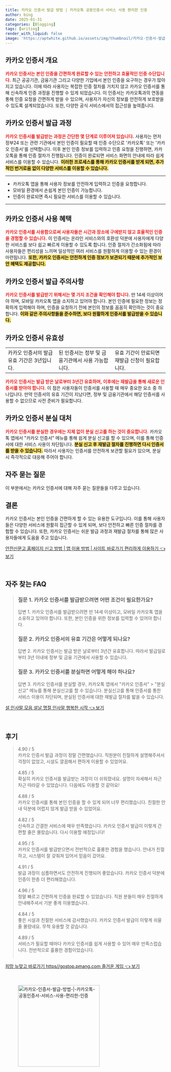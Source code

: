 ```yaml
---
title: 카카오 인증서 발급 방법 | 카카오톡 공동인증서 서비스 사용 편리한 인증
author: bing
date: 2025-01-31
categories: [Blogging]
tags: [writing]
render_with_liquid: false
image: 'https://aptwhite.github.io/assets/img/thumbnail/카카오-인증서-발급-방법-|-카카오톡-공동인증서-서비스-사용-편리한-인증.webp'
---
```



<h2 id='카카오_인증서_개요'>카카오 인증서 개요</h2>

<p><b><span style="color: #ee2323;">카카오 인증서는 본인 인증을 간편하게 완료할 수 있는 안전하고 효율적인 인증 수단입니다.</span></b> 최근 공공기관, 금융기관 그리고 다양한 기업에서 본인 인증을 요구하는 경우가 많아지고 있습니다. 이에 따라 사용자는 복잡한 인증 절차를 거치지 않고 카카오 인증서를 통해 신속하게 인증 과정을 진행할 수 있게 되었습니다. 이 인증서는 카카오톡과의 연동을 통해 인증 요청을 간편하게 받을 수 있으며, 사용자가 자신의 정보를 안전하게 보호받을 수 있도록 설계되었습니다. 또한, 다양한 공식 서비스에서의 접근성을 높여줍니다.</p>

<h2 id='카카오_인증서_발급_과정'>카카오 인증서 발급 과정</h2>

<p><b><span style="color: #ee2323;">카카오 인증서를 발급받는 과정은 간단한 몇 단계로 이루어져 있습니다.</span></b> 사용자는 먼저 정부24 또는 관련 기관에서 본인 인증이 필요할 때 인증 수단으로 '카카오톡' 또는 '카카오 인증서'를 선택합니다. 이후 본인 인증 정보를 입력하고 인증 요청을 진행하면, 카카오톡을 통해 인증 절차가 진행됩니다. 인증이 완료되면 서비스 화면의 안내에 따라 쉽게 서비스를 이용할 수 있습니다. <b><span style="background-color: #ffe066;">이러한 프로세스를 통해 카카오 인증서를 받게 되면, 추가적인 번거로움 없이 다양한 서비스를 이용할 수 있습니다.</span></b></p>

<hr />

<ul>
    <li>카카오톡 앱을 통해 사용자 정보를 안전하게 입력하고 인증을 요청합니다.</li>
    <li>모바일 환경에서 손쉽게 본인 인증이 가능합니다.</li>
    <li>인증이 완료되면 즉시 필요한 서비스를 이용할 수 있습니다.</li>
</ul>

<hr />

<h2 id='카카오_인증서_사용_혜택'>카카오 인증서 사용 혜택</h2>

<p><b><span style="color: #ee2323;">카카오 인증서를 사용함으로써 사용자들은 시간과 장소에 구애받지 않고 효율적인 인증을 경험할 수 있습니다.</span></b> 이 인증서는 온라인 서비스와의 호환성 덕분에 사용자에게 다양한 서비스를 보다 쉽고 빠르게 이용할 수 있도록 합니다. 인증 절차가 간소화됨에 따라 사용자들은 편리성을 느끼며 일상적인 여러 서비스를 원활하게 이용할 수 있는 환경이 마련됩니다. <b><span style="background-color: #ffe066;">또한, 카카오 인증서는 안전하게 인증 정보가 보관되기 때문에 추가적인 보안 혜택도 제공합니다.</span></b></p>

<h2 id='카카오_인증서_발급_주의사항'>카카오 인증서 발급 주의사항</h2>

<p><b><span style="color: #ee2323;">카카오 인증서를 발급받기 위해서는 몇 가지 조건을 확인해야 합니다.</span></b> 만 14세 이상이어야 하며, 모바일 카카오톡 앱을 소지하고 있어야 합니다. 본인 인증에 필요한 정보는 정확하게 입력해야 하며, 인증을 요청하기 전에 본인의 정보를 꼼꼼히 확인하는 것이 중요합니다. <b><span style="background-color: #ffe066;">이와 같은 주의사항들을 준수하면, 보다 원활하게 인증서를 발급받을 수 있습니다.</span></b></p>

<h2 id='카카오_인증서_유효성'>카카오 인증서 유효성</h2>

<table>
    <tr>
        <td>카카오 인증서의 발급 유효 기간은 3년입니다.</td>
        <td>된 인증서는 정부 및 금융기관에서 사용 가능합니다.</td>
        <td>유효 기간이 만료되면 재발급 신청이 필요합니다.</td>
    </tr>
</table>

<p><b><span style="color: #ee2323;">카카오 인증서는 발급 받은 날로부터 3년간 유효하며, 이후에는 재발급을 통해 새로운 인증서를 받아야 합니다.</span></b> 이 점은 사용자들이 인증서를 사용할 때 매우 중요한 요소 중 하나입니다. 만약 인증서의 유효 기간이 지났다면, 정부 및 금융기관에서 해당 인증서를 사용할 수 없으므로 사전 준비가 필요합니다.</p>

<h2 id='카카오_인증서_분실_대처'>카카오 인증서 분실 대처</h2>

<p><b><span style="color: #ee2323;">카카오 인증서를 분실한 경우에는 지체 없이 분실 신고를 하는 것이 중요합니다.</span></b> 카카오톡 앱에서 "카카오 인증서" 메뉴를 통해 쉽게 분실 신고를 할 수 있으며, 이를 통해 인증서에 대한 서비스 사용이 차단됩니다. <b><span style="background-color: #ffe066;">분실 신고 후 재발급 절차를 진행하면 다시 인증서를 받을 수 있습니다.</span></b> 따라서 사용자는 인증서를 안전하게 보관할 필요가 있으며, 분실 시 즉각적으로 대응해 주어야 합니다.</p>

<h2 id='자주_묻는_질문'>자주 묻는 질문</h2>

<p>이 부분에서는 카카오 인증서에 대해 자주 묻는 질문들을 다루고 있습니다. </p>

<h2 id='결론'>결론</h2>

<p>카카오 인증서는 본인 인증을 간편하게 할 수 있는 유용한 도구입니다. 이를 통해 사용자들은 다양한 서비스에 원활히 접근할 수 있게 되며, 보다 안전하고 빠른 인증 절차를 경험할 수 있습니다. 또한, 카카오 인증서는 쉬운 발급 과정과 재발급 절차를 통해 많은 사용자들에게 도움을 주고 있습니다.</p>


<p><a class="click-button" title="안전신문고 홈페이지 신고 방법 | 앱 이용 방법 | 사이트 바로가기 편리하게 이용하기" href="https://aptwhite.github.io/posts/%EC%95%88%EC%A0%84%EC%8B%A0%EB%AC%B8%EA%B3%A0-%ED%99%88%ED%8E%98%EC%9D%B4%EC%A7%80-%EC%8B%A0%EA%B3%A0-%EB%B0%A9%EB%B2%95-%EC%95%B1-%EC%9D%B4%EC%9A%A9-%EB%B0%A9%EB%B2%95-%EC%82%AC%EC%9D%B4%ED%8A%B8-%EB%B0%94%EB%A1%9C%EA%B0%80%EA%B8%B0-%ED%8E%B8%EB%A6%AC%ED%95%98%EA%B2%8C-%EC%9D%B4%EC%9A%A9%ED%95%98%EA%B8%B0/" rel="dofollow">안전신문고 홈페이지 신고 방법 | 앱 이용 방법 | 사이트 바로가기 편리하게 이용하기 👈 보기</a></p><br>
<h2 id='자주_찾는_FAQ'>자주 찾는 FAQ</h2>
<div itemscope="" itemtype="https://schema.org/FAQPage">
  <blockquote>
    <div itemscope="" itemprop="mainEntity" itemtype="https://schema.org/Question">
      <h3 itemprop="name">질문 1. 카카오 인증서를 발급받으려면 어떤 조건이 필요한가요?</h3>
      <div itemscope="" itemprop="acceptedAnswer" itemtype="https://schema.org/Answer">
        <span itemprop="text">
          <p>답변 1. 카카오 인증서를 발급받으려면 만 14세 이상이고, 모바일 카카오톡 앱을 소유하고 있어야 합니다. 또한, 본인 인증을 위한 정보를 입력할 수 있어야 합니다.</p>
        </span>
      </div>
    </div>
    <div itemscope="" itemprop="mainEntity" itemtype="https://schema.org/Question">
      <h3 itemprop="name">질문 2. 카카오 인증서의 유효 기간은 어떻게 되나요?</h3>
      <div itemscope="" itemprop="acceptedAnswer" itemtype="https://schema.org/Answer">
        <span itemprop="text">
          <p>답변 2. 카카오 인증서는 발급 받은 날로부터 3년간 유효합니다. 따라서 발급일로부터 3년 이내에 정부 및 금융 기관에서 사용할 수 있습니다.</p>
        </span>
      </div>
    </div>
    <div itemscope="" itemprop="mainEntity" itemtype="https://schema.org/Question">
      <h3 itemprop="name">질문 3. 카카오 인증서를 분실하면 어떻게 해야 하나요?</h3>
      <div itemscope="" itemprop="acceptedAnswer" itemtype="https://schema.org/Answer">
        <span itemprop="text">
          <p>답변 3. 카카오 인증서를 분실할 경우, 카카오톡 앱에서 "카카오 인증서" > "분실신고" 메뉴를 통해 분실신고를 할 수 있습니다. 분실신고를 통해 인증서를 통한 서비스 이용이 차단되며, 분실된 인증서에 대한 재발급 절차를 밟을 수 있습니다.</p>
        </span>
      </div>
    </div>
  </blockquote>
</div>
<p><a class="click-button" title="설 인사말 모음 설날 명절 인사말 행복한 시작" href="https://aptwhite.github.io/posts/%EC%84%A4-%EC%9D%B8%EC%82%AC%EB%A7%90-%EB%AA%A8%EC%9D%8C-%EC%84%A4%EB%82%A0-%EB%AA%85%EC%A0%88-%EC%9D%B8%EC%82%AC%EB%A7%90-%ED%96%89%EB%B3%B5%ED%95%9C-%EC%8B%9C%EC%9E%91/" rel="dofollow">설 인사말 모음 설날 명절 인사말 행복한 시작 👈 보기</a></p><br>
<h2 id='후기'>후기</h2>
<div itemscope itemtype="https://schema.org/Product">
  <blockquote>
  <div itemprop="review" itemscope itemtype="https://schema.org/Review">
      <div itemprop="reviewRating" itemscope itemtype="https://schema.org/Rating"> <span itemprop="ratingValue">4.90</span> / <span itemprop="bestRating">5</span> </div>
      <span itemprop="reviewBody">카카오 인증서 발급 과정이 정말 간편했습니다. 직원분이 친절하게 설명해주셔서 걱정이 없었고, 시설도 깔끔해서 편하게 이용할 수 있었어요.</span>
  </div>
  <br>
  <div itemprop="review" itemscope itemtype="https://schema.org/Review">
      <div itemprop="reviewRating" itemscope itemtype="https://schema.org/Rating"> <span itemprop="ratingValue">4.85</span> / <span itemprop="bestRating">5</span> </div>
      <span itemprop="reviewBody">확실히 카카오 인증서를 발급받는 과정이 더 쉬워졌네요. 설명이 자세해서 차근차근 따라갈 수 있었습니다. 다음에도 이용할 것 같아요!</span>
  </div>
  <br>
  <div itemprop="review" itemscope itemtype="https://schema.org/Review">
      <div itemprop="reviewRating" itemscope itemtype="https://schema.org/Rating"> <span itemprop="ratingValue">4.88</span> / <span itemprop="bestRating">5</span> </div>
      <span itemprop="reviewBody">카카오 인증서를 통해 본인 인증을 할 수 있게 되어 너무 편리했습니다. 친절한 안내 덕분에 어렵지 않게 발급 받을 수 있었어요.</span>
  </div>
  <br>
  <div itemprop="review" itemscope itemtype="https://schema.org/Review">
      <div itemprop="reviewRating" itemscope itemtype="https://schema.org/Rating"> <span itemprop="ratingValue">4.82</span> / <span itemprop="bestRating">5</span> </div>
      <span itemprop="reviewBody">신속하고 간결한 서비스에 매우 만족했습니다. 카카오 인증서 발급이 이렇게 간편할 줄은 몰랐습니다. 다시 이용할 예정입니다!</span>
  </div>
  <br>
  <div itemprop="review" itemscope itemtype="https://schema.org/Review">
      <div itemprop="reviewRating" itemscope itemtype="https://schema.org/Rating"> <span itemprop="ratingValue">4.95</span> / <span itemprop="bestRating">5</span> </div>
      <span itemprop="reviewBody">카카오 인증서를 발급받으면서 전반적으로 훌륭한 경험을 했습니다. 안내가 친절하고, 시스템이 잘 갖춰져 있어서 믿음이 갔어요.</span>
  </div>
  <br>
  <div itemprop="review" itemscope itemtype="https://schema.org/Review">
      <div itemprop="reviewRating" itemscope itemtype="https://schema.org/Rating"> <span itemprop="ratingValue">4.91</span> / <span itemprop="bestRating">5</span> </div>
      <span itemprop="reviewBody">발급 과정이 심플하면서도 안전하게 진행되어 좋았습니다. 카카오 인증서 덕분에 인증이 한층 더 편리해졌습니다.</span>
  </div>
  <br>
  <div itemprop="review" itemscope itemtype="https://schema.org/Review">
      <div itemprop="reviewRating" itemscope itemtype="https://schema.org/Rating"> <span itemprop="ratingValue">4.96</span> / <span itemprop="bestRating">5</span> </div>
      <span itemprop="reviewBody">정말 빠르고 간편하게 인증을 완료할 수 있었습니다. 직원 분들이 매우 친절하게 안내해주셔서 기분 좋게 이용했습니다.</span>
  </div>
  <br>
  <div itemprop="review" itemscope itemtype="https://schema.org/Review">
      <div itemprop="reviewRating" itemscope itemtype="https://schema.org/Rating"> <span itemprop="ratingValue">4.84</span> / <span itemprop="bestRating">5</span> </div>
      <span itemprop="reviewBody">좋은 시설과 친절한 서비스에 감사했습니다. 카카오 인증서 발급이 이렇게 쉬울줄 몰랐네요. 무척 유용할 것 같습니다.</span>
  </div>
  <br>
  <div itemprop="review" itemscope itemtype="https://schema.org/Review">
      <div itemprop="reviewRating" itemscope itemtype="https://schema.org/Rating"> <span itemprop="ratingValue">4.89</span> / <span itemprop="bestRating">5</span> </div>
      <span itemprop="reviewBody">서비스가 필요할 때마다 카카오 인증서를 쉽게 사용할 수 있어 매우 만족스럽습니다. 전반적으로 훌륭한 경험이었습니다.</span>
  </div>
  <br>
  </blockquote>
</div>
<p><a class="click-button" title="피망 뉴맞고 바로가기 https//gostop.pmang.com 즐거운 게임" href="https://aptwhite.github.io/posts/%ED%94%BC%EB%A7%9D-%EB%89%B4%EB%A7%9E%EA%B3%A0-%EB%B0%94%EB%A1%9C%EA%B0%80%EA%B8%B0-httpsgostop.pmang.com-%EC%A6%90%EA%B1%B0%EC%9A%B4-%EA%B2%8C%EC%9E%84/" rel="dofollow">피망 뉴맞고 바로가기 https//gostop.pmang.com 즐거운 게임 👈 보기</a></p><br>
<figure class="image"><img src="https://aptwhite.github.io/assets/img/thumbnail/카카오-인증서-발급-방법-|-카카오톡-공동인증서-서비스-사용-편리한-인증.webp" alt="카카오-인증서-발급-방법-|-카카오톡-공동인증서-서비스-사용-편리한-인증" width="256" height="256"></figure>